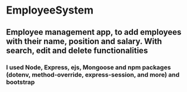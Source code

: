 # EmployeeSystem

## Employee management app, to add employees with their name, position and salary. With search, edit and delete functionalities 

### I used Node, Express, ejs, Mongoose and npm packages (dotenv, method-override, express-session, and more) and bootstrap

